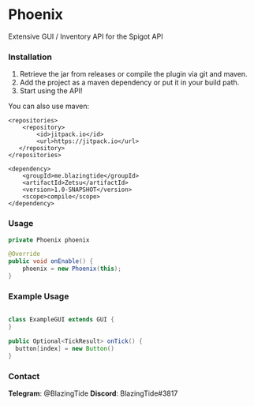 # Phoenix
Extensive GUI / Inventory API for the Spigot API

### Installation
1. Retrieve the jar from releases or compile the plugin via git and maven.
2. Add the project as a maven dependency or put it in your build path.
3. Start using the API!

You can also use maven:

```
<repositories>
   	<repository>
   		<id>jitpack.io</id>
   		<url>https://jitpack.io</url>
   </repository>
</repositories>

<dependency>
    <groupId>me.blazingtide</groupId>
    <artifactId>Zetsu</artifactId>
    <version>1.0-SNAPSHOT</version>
    <scope>compile</scope>
</dependency>
```

### Usage

```java
private Phoenix phoenix

@Override
public void onEnable() {
    phoenix = new Phoenix(this);
}

```

### Example Usage

```java

class ExampleGUI extends GUI {
}

```

```java
public Optional<TickResult> onTick() {
  button[index] = new Button()
}

```

### Contact
**Telegram**: @BlazingTide
**Discord**:  BlazingTide#3817
